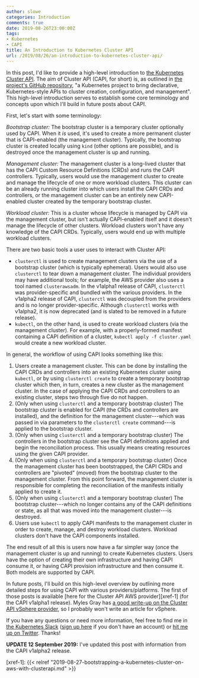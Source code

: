 ```yaml
---
author: slowe
categories: Introduction
comments: true
date: 2019-08-26T23:00:00Z
tags:
- Kubernetes
- CAPI
title: An Introduction to Kubernetes Cluster API
url: /2019/08/26/an-introduction-to-kubernetes-cluster-api/
---
```


In this post, I'd like to provide a high-level introduction to [the Kubernetes Cluster API][link-1]. The aim of Cluster API (CAPI, for short) is, as outlined in [the project's GitHub repository][link-2], "a Kubernetes project to bring declarative, Kubernetes-style APIs to cluster creation, configuration, and management". This high-level introduction serves to establish some core terminology and concepts upon which I'll build in future posts about CAPI.<!--more-->

First, let's start with some terminology:

_Bootstrap cluster:_ The bootstrap cluster is a temporary cluster optionally used by CAPI. When it _is_ used, it's used to create a more permanent cluster that is CAPI-enabled (the management cluster). Typically, the bootstrap cluster is created locally using `kind` (other options are possible), and is destroyed once the management cluster is up and running.

_Management cluster:_ The management cluster is a long-lived cluster that has the CAPI Custom Resource Definitions (CRDs) and runs the CAPI controllers. Typically, users would use the management cluster to create and manage the lifecycle of one or more workload clusters. This cluster can be an already running cluster into which users install the CAPI CRDs and controllers, or the management cluster can be an entirely new CAPI-enabled cluster created by the temporary bootstrap cluster.

_Workload cluster:_ This is a cluster whose lifecycle is managed by CAPI via the management cluster, but isn't actually CAPI-enabled itself and it doesn't manage the lifecycle of other clusters. Workload clusters won't have any knowledge of the CAPI CRDs. Typically, users would end up with multiple workload clusters.

There are two basic tools a user uses to interact with Cluster API:

* `clusterctl` is used to create management clusters via the use of a bootstrap cluster (which is typically ephemeral). Users would also use `clusterctl` to tear down a management cluster. The individual providers may have additional tools; for example, the AWS provider also uses a tool named `clusterawsadm`. In the v1alpha1 release of CAPI, `clusterctl` was provider-specific and bundled with the various providers. In the v1alpha2 release of CAPI, `clusterctl` was decoupled from the providers and is no longer provider-specific. Although `clusterctl` works with v1alpha2, it is now deprecated (and is slated to be removed in a future release).
* `kubectl`, on the other hand, is used to create workload clusters (via the management cluster). For example, with a properly-formed manifest containing a CAPI definition of a cluster, `kubectl apply -f cluster.yaml` would create a new workload cluster.

In general, the workflow of using CAPI looks something like this:

1. Users create a management cluster. This can be done by installing the CAPI CRDs and controllers into an existing Kubernetes cluster using `kubectl`, or by using `clusterctl create` to create a temporary bootstrap cluster which then, in turn, creates a new cluster as the management cluster. In the case of applying the CAPI CRDs and controllers to an existing cluster, steps two through five do not happen.
2. (Only when using `clusterctl` and a temporary bootstrap cluster) The bootstrap cluster is enabled for CAPI (the CRDs and controllers are installed), and the definition for the management cluster---which was passed in via parameters to the `clusterctl create` command---is applied to the bootstrap cluster.
3. (Only when using `clusterctl` and a temporary bootstrap cluster) The controllers in the bootstrap cluster see the CAPI definitions applied and begin the reconciliation process. This usually means creating resources using the given CAPI provider.
4. (Only when using `clusterctl` and a temporary bootstrap cluster) Once the management cluster has been bootstrapped, the CAPI CRDs and controllers are "pivoted" (moved) from the bootstrap cluster to the management cluster. From this point forward, the management cluster is responsible for completing the reconciliation of the manifests initially applied to create it.
5. (Only when using `clusterctl` and a temporary bootstrap cluster) The bootstrap cluster---which no longer contains any of the CAPI definitions or state, as all that was moved into the management cluster---is destroyed.
6. Users use `kubectl` to apply CAPI manifests to the management cluster in order to create, manage, and destroy workload clusters. Workload clusters don't have the CAPI components installed.

The end result of all this is users now have a far simpler way (once the management cluster is up and running) to create Kubernetes clusters. Users have the option of creating their own infrastructure and having CAPI consume it, or having CAPI provision infrastructure and then consume it. Both models are supported by CAPI.

In future posts, I'll build on this high-level overview by outlining more detailed steps for using CAPI with various providers/platforms. The first of those posts is available [here for the Cluster API AWS provider][xref-1] (for the CAPI v1alpha1 release). Myles Gray has [a good write-up on the Cluster API vSphere provider][link-6], so I probably won't write an article for vSphere.

If you have any questions or need more information, feel free to find me in [the Kubernetes Slack][link-3] ([sign up here][link-4] if you don't have an account) or [hit me up on Twitter][link-5]. Thanks!

**UPDATE 12 September 2019:** I've updated this post with information from the CAPI v1alpha2 release.

[link-1]: https://cluster-api.sigs.k8s.io/
[link-2]: https://github.com/kubernetes-sigs/cluster-api
[link-3]: https://kubernetes.slack.com/
[link-4]: http://slack.k8s.io/
[link-5]: https://twitter.com/scott_lowe
[link-6]: https://blah.cloud/kubernetes/first-look-automated-k8s-lifecycle-with-clusterapi/
[xref-1]: {{< relref "2019-08-27-bootstrapping-a-kubernetes-cluster-on-aws-with-clusterapi.md" >}}
